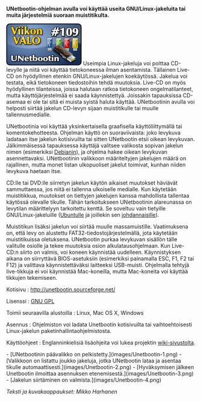 <!--
Title: 3x05 UNetbootin - Viikon VALO #109
Date: 2013/01/27
Pageimage: valo109-unetbootin.png
Tags: Linux,Windows,Mac OS X
-->

**UNetbootin-ohjelman avulla voi käyttää useita GNU/Linux-jakeluita tai
muita järjestelmiä suoraan muistitikulta.**

![](images/valo109-unetbootin.png "fig:valo109-unetbootin.png") Useimpia
Linux-jakeluja voi polttaa CD-levylle ja niitä voi käyttää tietokoneessa
ilman asentamista. Tällainen Live-CD on hyödyllinen etenkin
GNU/Linux-jakelujen koekäytössä. Jakelua voi testata, eikä tietokoneen
tiedostoihin tehdä muutoksia. Live-CD on myös hyödyllinen tilanteissa,
joissa halutaan ratkoa tietokoneen ongelmatilanteet, mutta
käyttöjärjestelmää ei saada käynnistettyä. Joissakin tapauksissa
CD-asemaa ei ole tai sitä ei muista syistä haluta käyttää. UNetbootinin
avulla voi helposti siirtää jakelun CD-levyn sijaan muistitikulle tai
muulle tallennusmedialle.

UNetbootinia voi käyttää yksinkertaisella graafisella käyttöliittymällä
tai komentokehotteesta. Ohjelman käyttö on suoraviivaista: joko levykuva
ladataan itse jakelun kotisivuilta tai sitten UNetbootin etsii oikean
levykuvan. Jälkimmäisessä tapauksessa käyttäjä valitsee valikosta
sopivan jakelun nimen (esimerkiksi
[Debianin](Debian_GNU/Linux)), ja ohjelma hakee oikean
levykuvan asennettavaksi. UNetbootinin valikkoon määriteltyjen jakelujen
määrä on rajallinen, mutta monet listan ulkopuoliset jakelut toimivat,
kunhan niiden levykuva haetaan itse.

CD:lle tai DVD:lle siirretyn jakelun käytön aikaiset muutokset häviävät
sammuttaessa, jos niitä ei tallenna ulkoiselle medialle. Kun käytetään
muistitikkua, muutokset on tiettyjen jakelujen kanssa mahdollista
tallentaa käytössä olevalle tikulle. Tähän tarkoitukseen UNetbootinin
alareunassa on levytilan määrittelyyn tarkoitettu kenttä. Se soveltuu
vain tietyille GNU/Linux-jakeluille
([Ubuntulle](Ubuntu_12.04) ja joillekin sen
[johdannaisille](Bodhi_Linux)).

Muistitikun lisäksi jakelun voi siirtää muulle massamuistille.
Vaatimuksena on, että levy on alustettu FAT32-tiedostojärjestelmällä,
jota käytetään muistitikuissa oletuksena. UNetbootin purkaa levykuvan
sisällön tälle valitulle osiolle ja tekee muutoksia osion
alkulatausohjelmaan. Kun Live-CD:n siirto on valmis, voi koneen
käynnistää uudelleen. Käynnistyksen aikana on siirryttävä
BIOS-asetuksiin (esimerkiksi painamalla ESC, F1, F2 tai F12) ja
valittava käynnistettäväksi laitteeksi USB-muisti. Ohjelmalla tehtyjä
live-tikkuja ei voi käynnistää Mac-koneilla, mutta Mac-koneita voi
käyttää tikkujen tekemiseen.

Kotisivu
:   <http://unetbootin.sourceforge.net/>

Lisenssi
:   [GNU GPL](GNU_GPL)

Toimii seuraavilla alustoilla
:   Linux, Mac OS X, Windows

Asennus
:   Ohjelmiston voi ladata Unetbootin kotisivuilta tai vaihtoehtoisesti
    Linux-jakelun paketinhallintaohjelmistosta.

Käyttöohjeet
:   Englanninkielisiä lisäohjeita voi lukea projektin
    [wiki-sivustolta](http://sourceforge.net/apps/trac/unetbootin/wiki).

<div class="psgallery" markdown="1">
-   [UNetbootinin päävalikko on pelkistetty.](images/Unetbootin-1.png)
-   [Valikkoon on listattu joukko jakeluja, jotka UNetbootin lataa ja asentaa tikulle automaattisesti.](images/Unetbootin-2.png)
-   [Hyväksymisen jälkeen Unetbootin ilmoittaa asennuksen etenemisestä.](images/Unetbootin-3.png)
-   [Jakelun siirtäminen on valmista.](images/Unetbootin-4.png)
</div>

*Teksti ja kuvakaappaukset: Mikko Harhanen* <br />

